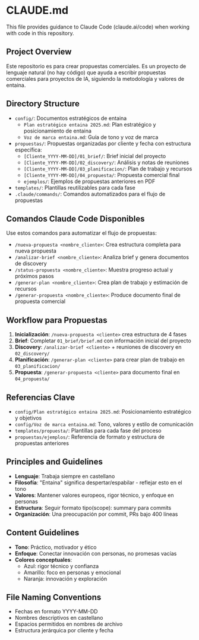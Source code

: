 # CLAUDE.md

This file provides guidance to Claude Code (claude.ai/code) when working with code in this repository.

## Project Overview

Este repositorio es para crear propuestas comerciales. Es un proyecto de lenguaje natural (no hay código) que ayuda a escribir propuestas comerciales para proyectos de IA, siguiendo la metodología y valores de entaina.

## Directory Structure

- `config/`: Documentos estratégicos de entaina
  - `Plan estratégico entaina 2025.md`: Plan estratégico y posicionamiento de entaina
  - `Voz de marca entaina.md`: Guía de tono y voz de marca
- `propuestas/`: Propuestas organizadas por cliente y fecha con estructura específica:
  - `[Cliente_YYYY-MM-DD]/01_brief/`: Brief inicial del proyecto
  - `[Cliente_YYYY-MM-DD]/02_discovery/`: Análisis y notas de reuniones
  - `[Cliente_YYYY-MM-DD]/03_planificacion/`: Plan de trabajo y recursos
  - `[Cliente_YYYY-MM-DD]/04_propuesta/`: Propuesta comercial final
  - `ejemplos/`: Ejemplos de propuestas anteriores en PDF
- `templates/`: Plantillas reutilizables para cada fase
- `.claude/commands/`: Comandos automatizados para el flujo de propuestas

## Comandos Claude Code Disponibles

Use estos comandos para automatizar el flujo de propuestas:

- `/nueva-propuesta <nombre_cliente>`: Crea estructura completa para nueva propuesta
- `/analizar-brief <nombre_cliente>`: Analiza brief y genera documentos de discovery
- `/status-propuesta <nombre_cliente>`: Muestra progreso actual y próximos pasos
- `/generar-plan <nombre_cliente>`: Crea plan de trabajo y estimación de recursos
- `/generar-propuesta <nombre_cliente>`: Produce documento final de propuesta comercial

## Workflow para Propuestas

1. **Inicialización**: `/nueva-propuesta <cliente>` crea estructura de 4 fases
2. **Brief**: Completar `01_brief/brief.md` con información inicial del proyecto
3. **Discovery**: `/analizar-brief <cliente>` + reuniones de discovery en `02_discovery/`
4. **Planificación**: `/generar-plan <cliente>` para crear plan de trabajo en `03_planificacion/`
5. **Propuesta**: `/generar-propuesta <cliente>` para documento final en `04_propuesta/`

## Referencias Clave

- `config/Plan estratégico entaina 2025.md`: Posicionamiento estratégico y objetivos
- `config/Voz de marca entaina.md`: Tono, valores y estilo de comunicación
- `templates/propuesta/`: Plantillas para cada fase del proceso
- `propuestas/ejemplos/`: Referencia de formato y estructura de propuestas anteriores

## Principles and Guidelines

- **Lenguaje**: Trabaja siempre en castellano
- **Filosofía**: "Entaina" significa despertar/espabilar - reflejar esto en el tono
- **Valores**: Mantener valores europeos, rigor técnico, y enfoque en personas
- **Estructura**: Seguir formato tipo(scope): summary para commits
- **Organización**: Una preocupación por commit, PRs bajo 400 líneas

## Content Guidelines

- **Tono**: Práctico, motivador y ético
- **Enfoque**: Conectar innovación con personas, no promesas vacías
- **Colores conceptuales**:
  - Azul: rigor técnico y confianza
  - Amarillo: foco en personas y emocional
  - Naranja: innovación y exploración

## File Naming Conventions

- Fechas en formato YYYY-MM-DD
- Nombres descriptivos en castellano
- Espacios permitidos en nombres de archivo
- Estructura jerárquica por cliente y fecha